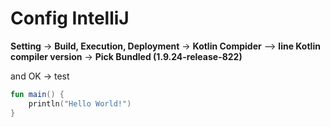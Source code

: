 
# Config IntelliJ

__Setting__ -> __Build, Execution, Deployment__ -> __Kotlin Compider__ --> __line Kotlin compiler version__ -> __Pick Bundled (1.9.24-release-822)__ 

and OK -> test 


```kotlin
fun main() {
    println("Hello World!")
}
```